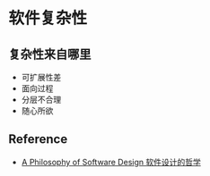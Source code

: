 # 软件复杂性

## 复杂性来自哪里
* 可扩展性差
* 面向过程
* 分层不合理
* 随心所欲


## Reference
* [A Philosophy of Software Design 软件设计的哲学](https://github.com/SunnnyChan/sc.ebooks/blob/master/SE/Philosophy-of-SD/)
